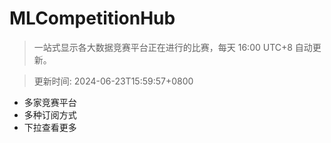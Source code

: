 # MLCompetitionHub

> 一站式显示各大数据竞赛平台正在进行的比赛，每天 16:00 UTC+8 自动更新。
  
> 更新时间: 2024-06-23T15:59:57+0800 

* 多家竞赛平台
* 多种订阅方式
* 下拉查看更多